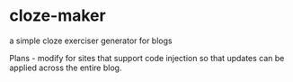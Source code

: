 # cloze-maker
a simple cloze exerciser generator for blogs

Plans - modify for sites that support code injection so that updates can be applied across the entire blog.
